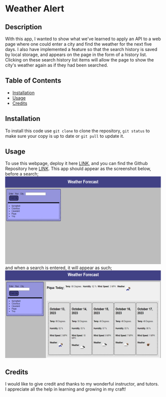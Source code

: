 # Weather Alert

## Description

With this app, I wanted to show what we've learned to apply an API to a web page where one could enter a city and find the weather for the next five days. I also have implemented a feature so that the search history is saved by local storage, and appears on the page in the form of a history list. Clicking on these search history list items will allow the page to show the city's weather again as if they had been searched.

## Table of Contents
- [Installation](#installation)
- [Usage](#usage)
- [Credits](#credits)

## Installation

To install this code use `git clone` to clone the repository, `git status` to make sure your copy is up to date or `git pull` to update it.

## Usage

To use this webpage, deploy it here [LINK](https://kc-nick.github.io/weather-alert/), and you can find the Github Repository here [LINK](https://github.com/KC-Nick/weather-alert). This app should appear as the screenshot below, before a search; ![A preview of the website](./assets/loadscreen.png) and when a search is entered, it will appear as such; ![A preview of the website](./assets/searchscreen.png)

## Credits

I would like to give credit and thanks to my wonderful instructor, and tutors. I appreciate all the help in learning and growing in my craft!